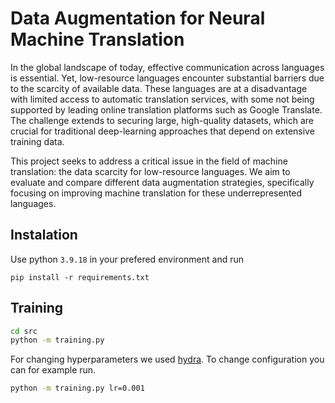 # Data Augmentation for Neural Machine Translation

In the global landscape of today, effective communication across languages is essential. Yet, low-resource languages encounter substantial barriers due to the scarcity of available data. These languages are at a disadvantage with limited access to automatic translation services, with some not being supported by leading online translation platforms such as Google Translate. The challenge extends to securing large, high-quality datasets, which are crucial for traditional deep-learning approaches that depend on extensive training data.

This project seeks to address a critical issue in the field of machine translation: the data scarcity for low-resource languages. We aim to evaluate and compare different data augmentation strategies, specifically focusing on improving machine translation for these underrepresented languages.

## Instalation

Use python `3.9.18` in your prefered environment and run
```
pip install -r requirements.txt
```

## Training

```bash
cd src
python -m training.py
```

For changing hyperparameters we used [hydra](https://hydra.cc/docs/intro/). To change configuration you can for example run.

```bash
python -m training.py lr=0.001
```
